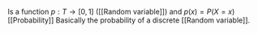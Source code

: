 Is a function $p: T \rightarrow [0,1]$ ([[Random variable]]) and $p(x) = P(X = x)$ [[Probability]] 
Basically the probability of a discrete [[Random variable]].